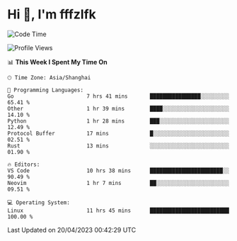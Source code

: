 # Hi 👋, I'm fffzlfk

<!--START_SECTION:waka-->
![Code Time](http://img.shields.io/badge/Code%20Time-158%20hrs%2030%20mins-blue)

![Profile Views](http://img.shields.io/badge/Profile%20Views-0-blue)

📊 **This Week I Spent My Time On** 

```text
🕑︎ Time Zone: Asia/Shanghai

💬 Programming Languages: 
Go                       7 hrs 41 mins       ████████████████░░░░░░░░░   65.41 % 
Other                    1 hr 39 mins        ████░░░░░░░░░░░░░░░░░░░░░   14.10 % 
Python                   1 hr 28 mins        ███░░░░░░░░░░░░░░░░░░░░░░   12.49 % 
Protocol Buffer          17 mins             █░░░░░░░░░░░░░░░░░░░░░░░░   02.51 % 
Rust                     13 mins             ░░░░░░░░░░░░░░░░░░░░░░░░░   01.90 % 

🔥 Editors: 
VS Code                  10 hrs 38 mins      ███████████████████████░░   90.49 % 
Neovim                   1 hr 7 mins         ██░░░░░░░░░░░░░░░░░░░░░░░   09.51 % 

💻 Operating System: 
Linux                    11 hrs 45 mins      █████████████████████████   100.00 % 
```


 Last Updated on 20/04/2023 00:42:29 UTC
<!--END_SECTION:waka-->
